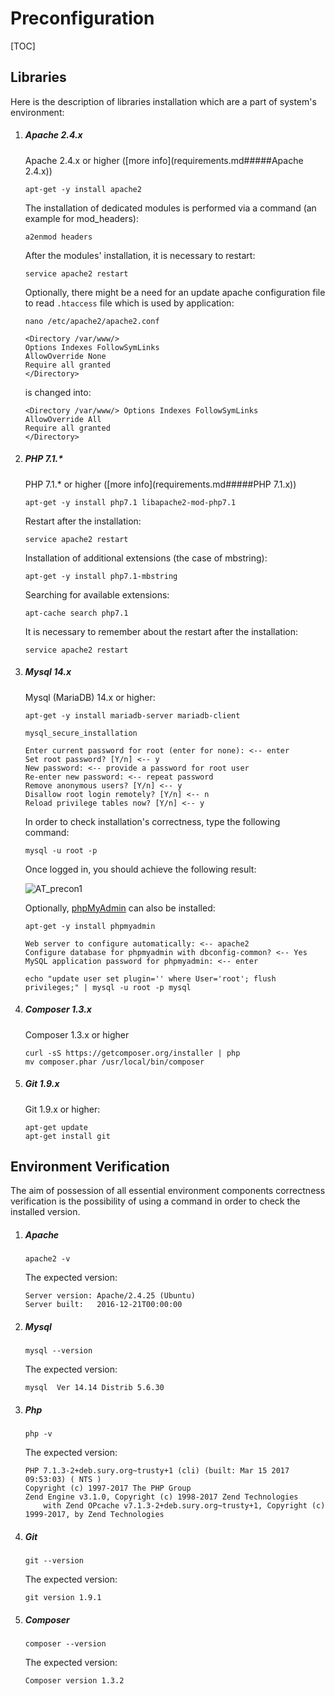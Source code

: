 # Preconfiguration  

[TOC]

## Libraries  

Here is the description of libraries installation which are a part of system's environment:

1. ##### Apache 2.4.x
   Apache 2.4.x or higher ([more info](requirements.md#####Apache 2.4.x))    
    ```console
    apt-get -y install apache2
    ```

    The installation of dedicated modules is performed via a command (an example for mod_headers):
    ```console
    a2enmod headers
    ```
    After the modules' installation, it is necessary to restart:
    
    ```console
    service apache2 restart
    ```
    
    Optionally, there might be a need for an update apache configuration file to read `.htaccess` file which is used by application:
    ```console
    nano /etc/apache2/apache2.conf
    ```
    ```console
    <Directory /var/www/> 
    Options Indexes FollowSymLinks  
    AllowOverride None
    Require all granted
    </Directory>
    ```
    is changed into:
    ```console
    <Directory /var/www/> Options Indexes FollowSymLinks
    AllowOverride All
    Require all granted
    </Directory>
    ```
2. ##### PHP 7.1.*   
    PHP 7.1.* or higher ([more info](requirements.md#####PHP 7.1.x))  
    ```console
    apt-get -y install php7.1 libapache2-mod-php7.1
    ```
    Restart after the installation:
    ```console
    service apache2 restart
    ```
    Installation of additional extensions (the case of mbstring):
    ```console
    apt-get -y install php7.1-mbstring
    ```
    Searching for available extensions:
    ```console
    apt-cache search php7.1
    ```
    It is necessary to remember about the restart after the installation:
    ```console
    service apache2 restart
    ```
3. ##### Mysql 14.x
    Mysql (MariaDB) 14.x or higher:
    ```console
    apt-get -y install mariadb-server mariadb-client
    ```
    
    ```console
    mysql_secure_installation
    ```
    
    ```console
    Enter current password for root (enter for none): <-- enter
    Set root password? [Y/n] <-- y
    New password: <-- provide a password for root user
    Re-enter new password: <-- repeat password
    Remove anonymous users? [Y/n] <-- y
    Disallow root login remotely? [Y/n] <-- n
    Reload privilege tables now? [Y/n] <-- y
    ```
    In order to check installation's correctness, type the following command:
    ```console
    mysql -u root -p
    ```
    Once logged in, you should achieve the following result:
     
      ![AT_precon1](https://raw.githubusercontent.com/antaresproject/docs/master/docs/img/docs/installation/preconfiguration/AT_precon1.PNG)
    
    Optionally, [phpMyAdmin](https://www.phpmyadmin.net/) can also be installed:
      
    ```console
    apt-get -y install phpmyadmin
    ```
      
    ```console
    Web server to configure automatically: <-- apache2
    Configure database for phpmyadmin with dbconfig-common? <-- Yes
    MySQL application password for phpmyadmin: <-- enter
    ```
      
    ```console
    echo "update user set plugin='' where User='root'; flush privileges;" | mysql -u root -p mysql
    ```

4. ##### Composer 1.3.x
    Composer 1.3.x or higher
    ```console
    curl -sS https://getcomposer.org/installer | php
    mv composer.phar /usr/local/bin/composer
    ```
5. ##### Git 1.9.x
    Git 1.9.x or higher:
    ```console
    apt-get update
    apt-get install git
    ```    
  
## Environment Verification  
  
The aim of possession of all essential environment components correctness verification is the possibility of using a command in order to check the installed version.
  
1. ##### Apache
    ```console  
    apache2 -v
    ```
      
    The expected version:
      
    ```console
    Server version: Apache/2.4.25 (Ubuntu)
    Server built:   2016-12-21T00:00:00
    ```  
2. ##### Mysql  
    ```console
    mysql --version
    ```
          
    The expected version:
      
    ```console
    mysql  Ver 14.14 Distrib 5.6.30
    ``` 
3. ##### Php
  
    ```console
    php -v
    ```
      
    The expected version:
      
    ```console
    PHP 7.1.3-2+deb.sury.org~trusty+1 (cli) (built: Mar 15 2017 09:53:03) ( NTS )
    Copyright (c) 1997-2017 The PHP Group
    Zend Engine v3.1.0, Copyright (c) 1998-2017 Zend Technologies
        with Zend OPcache v7.1.3-2+deb.sury.org~trusty+1, Copyright (c) 1999-2017, by Zend Technologies
    ```
  
4. ##### Git
    ```console  
    git --version
    ```
  
    The expected version:
      
    ```console
    git version 1.9.1
    ```
  
5. ##### Composer
  
    ```console
    composer --version
    ```
  
    The expected version:
      
    ```console
    Composer version 1.3.2
    ```
  

  
